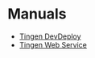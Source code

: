 <!-- u250429 -->

# Manuals

* [Tingen DevDeploy](https://spectrum-health-systems.github.io/tingen-documentation/manual/tingen-dev-deploy)
* [Tingen Web Service](https://spectrum-health-systems.github.io/tingen-documentation/manual/tingen-web-service-manual)